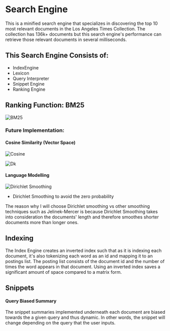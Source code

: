 # Search Engine

This is a minified search engine that specializes in discovering the top 10 most relevant documents in the Los Angeles Times Collection. The collection has 136k+ documents but this search engine's performance can retrieve those relevant documents in several milliseconds. 

## This Search Engine Consists of:
* IndexEngine
* Lexicon
* Query Interpreter 
* Snippet Engine
* Ranking Engine 


## Ranking Function: BM25

![BM25](https://i.gyazo.com/34ab79556c3347446a2d95f65bc55770.png)

### Future Implementation: 

#### Cosine Similarity (Vector Space)

![Cosine](https://i.gyazo.com/b58e22b21e3e9d7844e3d8e104c8b414.png)

![Dk](https://i.gyazo.com/bfde795778ec9949c72240008684daa8.png)

#### Language Modelling

![Dirichlet Smoothing](https://i.gyazo.com/d16fa22dec66137ce1de9894a0a5a69a.png)

* Dirichlet Smoothing to avoid the zero probability 

The reason why I will choose Dirichlet smoothing vs other smoothing techniques such as Jelinek-Mercer is because Dirichlet Smoothing takes into consideration the documents' length and therefore smoothes shorter documents more than longer ones. 

## Indexing

The Index Engine creates an inverted index such that as it is indexing each document, it's also tokenizing each word as an id and mapping it to an postings list. The posting list consists of the document id and the number of times the word appears in that document. Using an inverted index saves a significant amount of space compared to a matrix form. 

## Snippets

#### Query Biased Summary 

The snippet summaries implemented underneath each document are biased towards the a given query and thus dynamic. In other words, the snippet will change depending on the query that the user inputs. 
